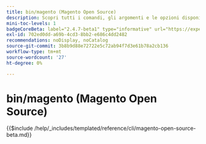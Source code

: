 ```yaml
---
title: bin/magento (Magento Open Source)
description: Scopri tutti i comandi, gli argomenti e le opzioni disponibili per lo strumento da riga di comando bin/magento del Magento Open Source.
mini-toc-levels: 1
badgeCoreBeta: label="2.4.7-beta1" type="informative" url="https://experienceleague.adobe.com/docs/commerce-operations/release/notes/magento-open-source/2-4-7.html"
exl-id: 702ed0dd-a69b-4cd3-8bb2-e686c4dd2482
recommendations: noDisplay, noCatalog
source-git-commit: 3b8b9d88e72722e5c72ab94f7d3e61b78a2cb136
workflow-type: tm+mt
source-wordcount: '27'
ht-degree: 0%

---
```


# bin/magento (Magento Open Source)

{{$include /help/_includes/templated/reference/cli/magento-open-source-beta.md}}
